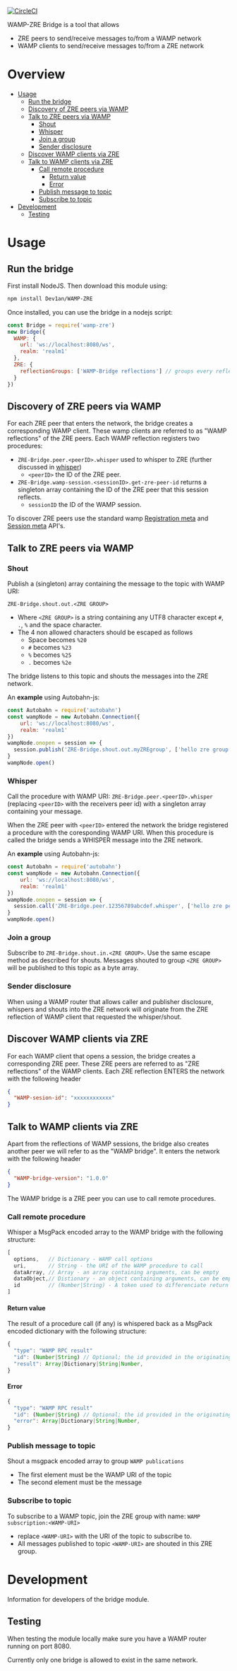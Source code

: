 [![CircleCI](https://circleci.com/gh/Dev1an/WAMP-ZRE.svg?style=svg)](https://circleci.com/gh/Dev1an/WAMP-ZRE)

WAMP-ZRE Bridge is a tool that allows

- ZRE peers to send/receive messages to/from a WAMP network
- WAMP clients to send/receive messages to/from a ZRE network

# Overview

- [Usage](#usage)
  * [Run the bridge](#run-the-bridge)
  * [Discovery of ZRE peers via WAMP](#discovery-of-zre-peers-via-wamp)
  * [Talk to ZRE peers via WAMP](#talk-to-zre-peers-via-wamp)
    + [Shout](#shout)
    + [Whisper](#whisper)
    + [Join a group](#join-a-group)
    + [Sender disclosure](#sender-disclosure)
  * [Discover WAMP clients via ZRE](#discover-wamp-clients-via-zre)
  * [Talk to WAMP clients via ZRE](#talk-to-wamp-clients-via-zre)
    + [Call remote procedure](#call-remote-procedure)
      - [Return value](#return-value)
      - [Error](#error)
    + [Publish message to topic](#publish-message-to-topic)
    + [Subscribe to topic](#subscribe-to-topic)
- [Development](#development)
  * [Testing](#testing)

# Usage

## Run the bridge

First install NodeJS. Then download this module using:

```bash
npm install Dev1an/WAMP-ZRE
```

Once installed, you can use the bridge in a nodejs script:

```js
const Bridge = require('wamp-zre')
new Bridge({
  WAMP: {
    url: 'ws://localhost:8080/ws',
    realm: 'realm1'
  },
  ZRE: {
    reflectionGroups: ['WAMP-Bridge reflections'] // groups every reflection will enter
  }
})
```

## Discovery of ZRE peers via WAMP

For each ZRE peer that enters the network, the bridge creates a corresponding WAMP client. These wamp clients are referred to as "WAMP reflections" of the ZRE peers. Each WAMP reflection registers two procedures:

- `ZRE-Bridge.peer.<peerID>.whisper` used to whisper to ZRE (further discussed in [whisper](#whisper))
  - `<peerID>` the ID of the ZRE peer.
- `ZRE-Bridge.wamp-session.<sessionID>.get-zre-peer-id` returns a singleton array containing the ID of the ZRE peer that this session reflects. 
  - `sessionID` the ID of the WAMP session.

To discover ZRE peers use the standard wamp [Registration meta](https://github.com/wamp-proto/wamp-proto/blob/master/rfc/text/advanced/ap_rpc_registration_meta_api.md) and [Session meta](https://github.com/wamp-proto/wamp-proto/blob/master/rfc/text/advanced/ap_session_meta_api.md) API's.

## Talk to ZRE peers via WAMP

### Shout

Publish a (singleton) array containing the message to the topic with WAMP URI:

`ZRE-Bridge.shout.out.<ZRE GROUP>` 

- Where `<ZRE GROUP>` is a string containing any UTF8 character except `#`, `.`, `%` and the space character.
- The 4 non allowed characters should be escaped as follows
  - Space becomes `%20`
  - `#` becomes `%23`
  - `%` becomes `%25`
  - `.` becomes `%2e`

The bridge listens to this topic and shouts the messages into the ZRE network.

An **example** using Autobahn-js:

```js
const Autobahn = require('autobahn')
const wampNode = new Autobahn.Connection({
	url: 'ws://localhost:8080/ws',
	realm: 'realm1'
})
wampNode.onopen = session => {
  session.publish('ZRE-Bridge.shout.out.myZREgroup', ['hello zre group'])
}
wampNode.open()
```

### Whisper

Call the procedure with WAMP URI: `ZRE-Bridge.peer.<peerID>.whisper` (replacing `<peerID>` with the receivers peer id) with a singleton array containing your message.

When the ZRE peer with `<peerID>` entered the network the bridge registered a procedure with the coresponding WAMP URI. When this procedure is called the bridge sends a WHISPER message into the ZRE network.

An **example** using Autobahn-js:

```js
const Autobahn = require('autobahn')
const wampNode = new Autobahn.Connection({
	url: 'ws://localhost:8080/ws',
	realm: 'realm1'
})
wampNode.onopen = session => {
  session.call('ZRE-Bridge.peer.12356789abcdef.whisper', ['hello zre peer'])
}
wampNode.open()
```
### Join a group

Subscribe to `ZRE-Bridge.shout.in.<ZRE GROUP>`. Use the same escape method as described for shouts. Messages shouted to group `<ZRE GROUP>` will be published to this topic as a byte array.

### Sender disclosure

When using a WAMP router that allows caller and publisher disclosure, whispers and shouts into the ZRE network will originate from the ZRE reflection of WAMP client that requested the whisper/shout.

## Discover WAMP clients via ZRE 

For each WAMP client that opens a session, the bridge creates a corresponding ZRE peer. These ZRE peers are referred to as "ZRE reflections" of the WAMP clients. Each ZRE reflection ENTERS the network with the following header

```JSON
{
  "WAMP-sesion-id": "xxxxxxxxxxxx"
}
```

## Talk to WAMP clients via ZRE

Apart from the reflections of WAMP sessions, the bridge also creates another peer we will refer to as the "WAMP bridge". It enters the network with the following header

```json
{
  "WAMP-bridge-version": "1.0.0"
}
```

The WAMP bridge is a ZRE peer you can use to call remote procedures.

### Call remote procedure

Whisper a MsgPack encoded array to the WAMP bridge with the following structure:

```javascript
[
  options,   // Dictionary - WAMP call options
  uri,       // String - the URI of the WAMP procedure to call
  dataArray, // Array - an array containing arguments, can be empty
  dataObject,// Distionary - an object containing arguments, can be empty
  id         // (Number|String) - A token used to differenciate return values (optional)
]
```

#### Return value

The result of a procedure call (if any) is whispered back as a MsgPack encoded dictionary with the following structure:

```javascript
{
  "type": "WAMP RPC result"
  "id": (Number|String) // Optional; the id provided in the originating request
  "result": Array|Dictionary|String|Number,
}
```

#### Error

```javascript
{
  "type": "WAMP RPC result"
  "id": (Number|String) // Optional; the id provided in the originating request
  "error": Array|Dictionary|String|Number,
}
```

### Publish message to topic

Shout a msgpack encoded array to group `WAMP publications`

- The first element must be the WAMP URI of the topic
- The second element must be the message

### Subscribe to topic

To subscribe to a WAMP topic, join the ZRE group with name: `WAMP subscription:<WAMP-URI>`

- replace `<WAMP-URI>` with the URI of the topic to subscribe to.
- All messages published to topic `<WAMP-URI>` are shouted in this ZRE group.

# Development

Information for developers of the bridge module.

## Testing

When testing the module locally make sure you have a WAMP router running on port 8080.

Currently only one bridge is allowed to exist in the same network.